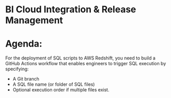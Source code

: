 #                                                 BI Cloud Integration & Release Management

# Agenda:
For the deployment of SQL scripts to AWS Redshift, you need to build a GitHub Actions workflow that enables engineers to trigger SQL execution by specifying: 
- A Git branch 
- A SQL file name (or folder of SQL files) 
- Optional execution order if multiple files exist.
